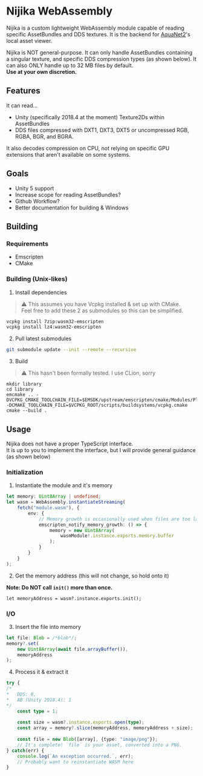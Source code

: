 # Nijika WebAssembly

Nijika is a custom lightweight WebAssembly module capable of reading specific AssetBundles and DDS textures. It is the backend for [AquaNet2](https://github.com/MewoLab/AquaNet2)'s local asset viewer.

Nijika is NOT general-purpose. It can only handle AssetBundles containing a singular texture, and specific DDS compression types (as shown below). It can also ONLY handle up to 32 MB files by default.<br>
**Use at your own discretion.**

## Features

It can read...
 - Unity (specifically 2018.4 at the moment) Texture2Ds within AssetBundles
 - DDS files compressed with DXT1, DXT3, DXT5 or uncompressed RGB, RGBA, BGR, and BGRA.

It also decodes compression on CPU, not relying on specific GPU extensions that aren't available on some systems.

## Goals

- Unity 5 support
- Increase scope for reading AssetBundles?
- Github Workflow?
- Better documentation for building & Windows

## Building

### Requirements
- Emscripten
- CMake

### Building (Unix-likes)

1. Install dependencies

> :warning: This assumes you have Vcpkg installed & set up with CMake.<br>
> Feel free to add these 2 as submodules so this can be simplified.

```bash
vcpkg install 7zip:wasm32-emscripten
vcpkg install lz4:wasm32-emscripten
```

2. Pull latest submodules

```bash
git submodule update --init --remote --recursive
```

3. Build

> :warning: This hasn't been formally tested. I use CLion, sorry

```
mkdir library
cd library
emcmake .. -DVCPKG_CMAKE_TOOLCHAIN_FILE=$EMSDK/upstream/emscripten/cmake/Modules/Platform/Emscripten.cmake -DCMAKE_TOOLCHAIN_FILE=$VCPKG_ROOT/scripts/buildsystems/vcpkg.cmake
cmake --build .
```

## Usage

Nijika does not have a proper TypeScript interface.<br>
It is up to you to implement the interface, but I will provide general guidance (as shown below)

### Initialization

1. Instantiate the module and it's memory

```typescript
let memory: Uint8Array | undefined;
let wasm = WebAssembly.instantiateStreaming(
    fetch("module.wasm"), {
        env: {
            // Memory growth is occasionally used when files are too large
            emscripten_notify_memory_growth: () => {
                memory = new Uint8Array(
                    wasmModule!.instance.exports.memory.buffer
                );
            }
        }
    }
);
```

2. Get the memory address (this will not change, so hold onto it)

**Note: Do NOT call `init()` more than once.**

```
let memoryAddress = wasm?.instance.exports.init();
```

### I/O

3. Insert the file into memory

```typescript
let file: Blob = /*blob*/;
memory?.set(
    new Uint8Array(await file.arrayBuffer()),
    memoryAddress
);
```

4. Process it & extract it
```typescript
try {
/* 
*   DDS: 0,
*   AB (Unity 2018.4): 1
*/
    const type = 1;
    
    const size = wasm?.instance.exports.open(type);
    const array = memory?.slice(memoryAddress, memoryAddress + size);
    
    const file = new Blob([array], {type: "image/png"});
    // It's complete! `file` is your asset, converted into a PNG.
} catch(err) {
    console.log(`An exception occurred.`, err);
    // Probably want to reinstantiate WASM here
}
```